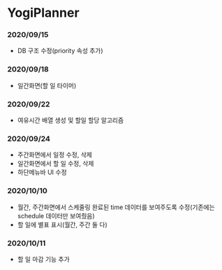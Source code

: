 # YogiPlanner

### 2020/09/15
- DB 구조 수정(priority 속성 추가)

### 2020/09/18
- 일간화면(할 일 타이머) 

### 2020/09/22
- 여유시간 배열 생성 및 할일 할당 알고리즘

### 2020/09/24 
- 주간화면에서 일정 수정, 삭제
- 일간화면에서 할 일 수정, 삭제
- 하단메뉴바 UI 수정

### 2020/10/10
- 월간, 주간화면에서 스케줄링 완료된 time 데이터를 보여주도록 수정(기존에는 schedule 데이터만 보여줬음)
- 할 일에 별표 표시(월간, 주간 둘 다)

### 2020/10/11
- 할 일 마감 기능 추가


